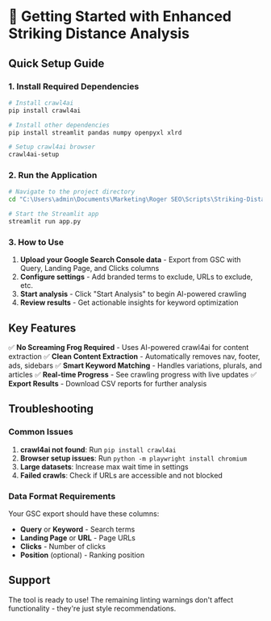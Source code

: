 # 🚀 Getting Started with Enhanced Striking Distance Analysis

## Quick Setup Guide

### 1. Install Required Dependencies

```bash
# Install crawl4ai
pip install crawl4ai

# Install other dependencies
pip install streamlit pandas numpy openpyxl xlrd

# Setup crawl4ai browser
crawl4ai-setup
```

### 2. Run the Application

```bash
# Navigate to the project directory
cd "C:\Users\admin\Documents\Marketing\Roger SEO\Scripts\Striking-Distance-On-Page-Analysis"

# Start the Streamlit app
streamlit run app.py
```

### 3. How to Use

1. **Upload your Google Search Console data** - Export from GSC with Query, Landing Page, and Clicks columns
2. **Configure settings** - Add branded terms to exclude, URLs to exclude, etc.
3. **Start analysis** - Click "Start Analysis" to begin AI-powered crawling
4. **Review results** - Get actionable insights for keyword optimization

## Key Features

✅ **No Screaming Frog Required** - Uses AI-powered crawl4ai for content extraction
✅ **Clean Content Extraction** - Automatically removes nav, footer, ads, sidebars
✅ **Smart Keyword Matching** - Handles variations, plurals, and articles
✅ **Real-time Progress** - See crawling progress with live updates
✅ **Export Results** - Download CSV reports for further analysis

## Troubleshooting

### Common Issues

1. **crawl4ai not found**: Run `pip install crawl4ai`
2. **Browser setup issues**: Run `python -m playwright install chromium`
3. **Large datasets**: Increase max wait time in settings
4. **Failed crawls**: Check if URLs are accessible and not blocked

### Data Format Requirements

Your GSC export should have these columns:
- **Query** or **Keyword** - Search terms
- **Landing Page** or **URL** - Page URLs
- **Clicks** - Number of clicks
- **Position** (optional) - Ranking position

## Support

The tool is ready to use! The remaining linting warnings don't affect functionality - they're just style recommendations.
